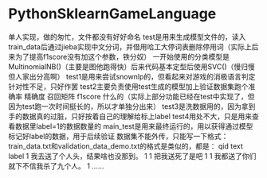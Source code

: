 # PythonSklearnGameLanguage
单人实现，做的匆忙，文件都没有好好命名
test是用来生成模型文件的，读入train_data后通过jieba实现中文分词，并借用哈工大停词表删除停用词（实际上后来为了提高f1score没有加这个参数，铁分奴）
一开始使用的分类模型是MultinomialNB()（主要是图他跑得快）后来代码基本定型后使用SVC()（慢归慢但人家出分高啊）
test1是用来尝试snownlp的，但看起来对游戏的消极语言判定针对性不足，只好作罢
test2主要负责使用test生成的模型加上验证数据集跑个准确率 精确度 召回矩阵 f1score 什么的（实际上部分功能已经在test中实现了，但因为test跑一次时间挺长的，所以才单独分出来）
test3是洗数据用的，因为拿到手的数据真的过脏，只好按着自己的理解给标上label
test4用处不大，只是用来查看数据里label=1的数据数量的
main_test是用来最终运行的，用以获得通过模型标记好label的数据，用于后续验证
数据集不能外传，只能写一下格式：
train_data.txt和validation_data_demo.txt的格式是类似的，都是：
qid	text	label
1	我去送了个人头，结果啥也没那到。 	1
1	把我送死了是吧 	1
1	我都送了你们就下不信我杀了九个人。 	1
……
